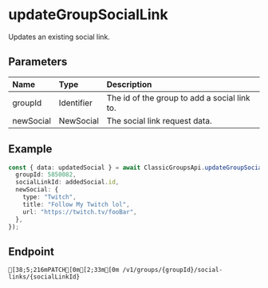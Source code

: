 
# updateGroupSocialLink
Updates an existing social link.


## Parameters
| Name      | Type       | Description                                  |
| :-------- | :--------- | :------------------------------------------- |
| groupId   | Identifier | The id of the group to add a social link to. |
| newSocial | NewSocial  | The social link request data.                |



## Example
```ts copy showLineNumbers
const { data: updatedSocial } = await ClassicGroupsApi.updateGroupSocialLink({
  groupId: 5850082,
  socialLinkId: addedSocial.id,
  newSocial: {
    type: "Twitch",
    title: "Follow My Twitch lol",
    url: "https://twitch.tv/fooBar",
  },
}); 
```



## Endpoint
```ansi
[38;5;216mPATCH[0m[2;33m[0m /v1/groups/{groupId}/social-links/{socialLinkId}
```
  